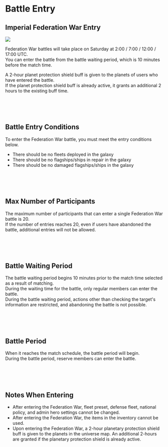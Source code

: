 # Battle Entry

## Imperial Federation War Entry

![](http://d3bbxo4nelobc3.cloudfront.net/html/img/help/1803_01.jpg)

Federation War battles will take place on Saturday at 2:00 / 7:00 / 12:00 / 17:00 UTC.<br>
You can enter the battle from the battle waiting period, which is 10 minutes before the match time.

A 2-hour planet protection shield buff is given to the planets of users who have entered the battle.<br>
If the planet protection shield buff is already active, it grants an additional 2 hours to the existing buff time.

<br>
<br>
<br>


## Battle Entry Conditions
 
To enter the Federation War battle, you must meet the entry conditions below.

- There should be no fleets deployed in the galaxy<br>
- There should be no flagships/ships in repair in the galaxy<br>
- There should be no damaged flagships/ships in the galaxy

<br>
<br>
<br>


## Max Number of Participants
 
The maximum number of participants that can enter a single Federation War battle is 20.<br>
If the number of entries reaches 20, even if users  have abandoned the battle, additional entries will not be allowed.

<br>
<br>
<br>


## Battle Waiting Period
 
The battle waiting period begins 10 minutes prior to the match time selected as a result of matching.<br>
During the waiting time for the battle, only regular members can enter the battle.<br>
During the battle waiting period, actions other than checking the target's information are restricted, and abandoning the battle is not possible.

<br>
<br>
<br>
 

## Battle Period
 
When it reaches the match schedule, the battle period will begin.<br>
During the battle period, reserve members can enter the battle.

<br>
<br>
<br>

## Notes When Entering
- After entering the Federation War, fleet preset, defense fleet, national policy, and admin hero settings cannot be changed.
- After entering the Federation War, the items in the inventory cannot be used.
- Upon entering the Federation War, a 2-hour planetary protection shield buff is given to the planets in the universe map. An additional 2-hours are granted if the planetary protection shield is already active.

<br>
<br>
<br>